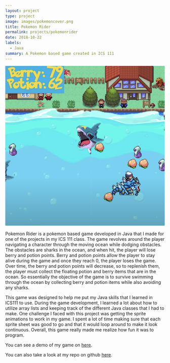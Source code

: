 ```yaml
---
layout: project
type: project
image: images/pokemoncover.png
title: Pokemon Rider
permalink: projects/pokemonrider
date: 2018-10-22
labels:
  - Java
summary: A Pokemon based game created in ICS 111
---
```


<img class="ui medium right floated rounded image" src="/images/pokemonrider.png">

Pokemon Rider is a pokemon based game developed in Java that I made for one of the projects in my ICS 111 class. The game revolves around the player navigating a character through the moving ocean while dodging obstacles. The obstacles are sharks in the ocean, and when hit, the player will lose berry and potion points. Berry and potion points allow the player to stay alive during the game and once they reach 0, the player loses the game. Over time, the berry and potion points will decrease, so to replenish them, the player must collect the floating potion and berry items that are in the ocean. So essentially the objective of the game is to survive swimming through the ocean by collecting berry and potion items while also avoiding any sharks. 

This game was designed to help me put my Java skills that I learned in ICS111 to use. During the game development, I learned a lot about how to utilize array lists and keeping track of the different Java classes that I had to make. One challenge I faced with this project was getting the sprite animations to work in my game. I spent a lot of time making sure that each sprite sheet was good to go and that it would loop around to make it look continuous. Overall, this game really made me realize how fun it was to program. 


You can see a demo of my game on [here](https://www.youtube.com/watch?v=joBURz8LeIs&ab_channel=IreneMa).

You can also take a look at my repo on github [here](https://github.com/Irene-ma/Pokemon-Rider).